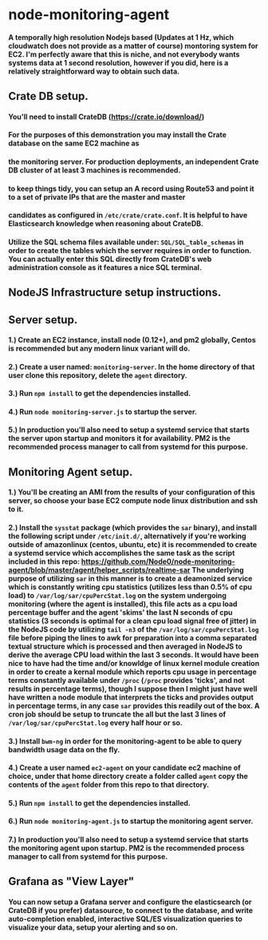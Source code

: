# node-monitoring-agent
#### A temporally high resolution Nodejs based (Updates at 1 Hz, which cloudwatch does not provide as a matter of course) montoring system for EC2. I'm perfectly aware that this is niche, and not everybody wants systems data at 1 second resolution, however if you did, here is a relatively straightforward way to obtain such data.
  
## Crate DB setup.  

#### You'll need to install CrateDB (https://crate.io/download/)  
#### For the purposes of this demonstration you may install the Crate database on the same EC2 machine as  
#### the monitoring server. For production deployments, an independent Crate DB cluster of at least 3 machines is recommended.  
#### to keep things tidy, you can setup an A record using Route53 and point it to a set of private IPs that are the master and master  
#### candidates as configured in `/etc/crate/crate.conf`. It is helpful to have Elasticsearch knowledge when reasoning about CrateDB.  
  
    
#### Utilize the SQL schema files available under: `SQL/SQL_table_schemas` in order to create the tables which the server requires in order to function. You can actually enter this SQL directly from CrateDB's web administration console as it features a nice SQL terminal.  
  
  
    
    
## NodeJS Infrastructure setup instructions.  


## Server setup.  
  
#### 1.) Create an EC2 instance, install node (0.12+), and pm2 globally, Centos is recommended but any modern linux variant will do.

#### 2.) Create a user named: `monitoring-server`. In the home directory of that user clone this repository, delete the `agent` directory.  
    
#### 3.) Run `npm install` to get the dependencies installed.  
#### 4.) Run `node monitoring-server.js` to startup the server.
  
#### 5.) In production you'll also need to setup a systemd service that starts the server upon startup and monitors it for availability. PM2 is the recommended process manager to call from systemd for this purpose.
    
    
## Monitoring Agent setup.  
  
#### 1.) You'll be creating an AMI from the results of your configuration of this server, so choose your base EC2 compute node linux distribution and ssh to it.  
  
    
#### 2.) Install the `sysstat` package (which provides the `sar` binary), and install the following script under `/etc/init.d/`, alternatively if you're working outside of amazonlinux (centos, ubuntu, etc) it is recommended to create a systemd service which accomplishes the same task as the script included in this repo: https://github.com/Node0/node-monitoring-agent/blob/master/agent/helper_scripts/realtime-sar  The underlying purpose of utilizing `sar` in this manner is to create a deamonized service which is constantly writing cpu statistics (utilizes less than 0.5% of cpu load) to `/var/log/sar/cpuPercStat.log` on the system undergoing monitoring (where the agent is installed), this file acts as a cpu load percentage buffer and the agent 'skims' the last N seconds of cpu statistics (3 seconds is optimal for a clean cpu load signal free of jitter) in the NodeJS code by utilizing `tail -n3` of the `/var/log/sar/cpuPercStat.log` file before piping the lines to awk for preparation into a comma separated textual structure which is processed and then averaged in NodeJS to derive the average CPU load within the last 3 seconds. It would have been nice to have had the time and/or knowldge of linux kernel module creation in order to create a kernal module which reports cpu usage in percentage terms constantly available under `/proc` (`/proc` provides 'ticks', and not results in percentage terms), though I suppose then I might just have well have written a node module that interprets the ticks and provides output in percentage terms, in any case `sar` provides this readily out of the box. A cron job should be setup to truncate the all but the last 3 lines of `/var/log/sar/cpuPercStat.log` every half hour or so.   
   
#### 3.) Install `bwm-ng` in order for the monitoring-agent to be able to query bandwidth usage data on the fly.

#### 4.) Create a user named `ec2-agent` on your candidate ec2 machine of choice, under that home directory create a folder called `agent` copy the contents of the `agent` folder from this repo to that directory.
  
#### 5.) Run `npm install` to get the dependencies installed.
#### 6.) Run `node monitoring-agent.js` to startup the monitoring agent server.  
  
#### 7.) In production you'll also need to setup a systemd service that starts the monitoring agent upon startup. PM2 is the recommended process manager to call from systemd for this purpose. 
  
    
      
        
## Grafana as "View Layer"  
  
#### You can now setup a Grafana server and configure the elasticsearch (or CrateDB if you prefer) datasource, to connect to the database, and write auto-completion enabled, interactive SQL/ES visualization queries to visualize your data, setup your alerting and so on.  
    
      
    
